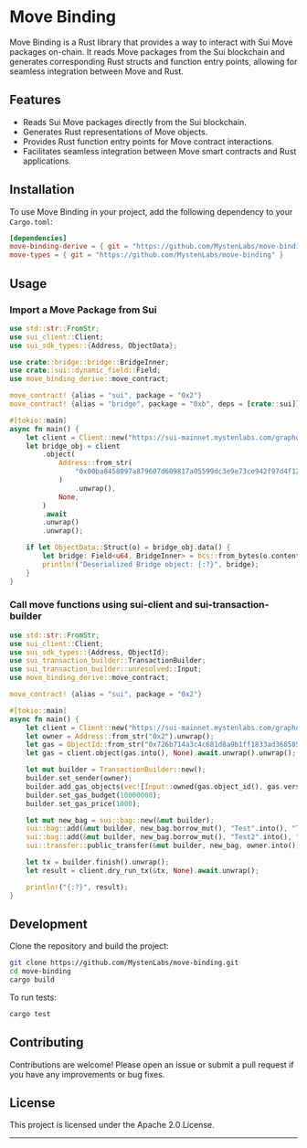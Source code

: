 # Move Binding

Move Binding is a Rust library that provides a way to interact with Sui Move packages on-chain. It reads Move packages from the Sui blockchain and generates corresponding Rust structs and function entry points, allowing for seamless integration between Move and Rust.

## Features
- Reads Sui Move packages directly from the Sui blockchain.
- Generates Rust representations of Move objects.
- Provides Rust function entry points for Move contract interactions.
- Facilitates seamless integration between Move smart contracts and Rust applications.

## Installation
To use Move Binding in your project, add the following dependency to your `Cargo.toml`:

```toml
[dependencies]
move-binding-derive = { git = "https://github.com/MystenLabs/move-binding" }
move-types = { git = "https://github.com/MystenLabs/move-binding" }
```

## Usage

### Import a Move Package from Sui
```rust
use std::str::FromStr;
use sui_client::Client;
use sui_sdk_types::{Address, ObjectData};

use crate::bridge::bridge::BridgeInner;
use crate::sui::dynamic_field::Field;
use move_binding_derive::move_contract;

move_contract! {alias = "sui", package = "0x2"}
move_contract! {alias = "bridge", package = "0xb", deps = [crate::sui]}

#[tokio::main]
async fn main() {
    let client = Client::new("https://sui-mainnet.mystenlabs.com/graphql").unwrap();
    let bridge_obj = client
        .object(
            Address::from_str(
                "0x00ba8458097a879607d609817a05599dc3e9e73ce942f97d4f1262605a8bf0fc".into(),
            )
                .unwrap(),
            None,
        )
        .await
        .unwrap()
        .unwrap();

    if let ObjectData::Struct(o) = bridge_obj.data() {
        let bridge: Field<u64, BridgeInner> = bcs::from_bytes(o.contents()).unwrap();
        println!("Deserialized Bridge object: {:?}", bridge);
    }
}
```

### Call move functions using sui-client and sui-transaction-builder
```rust
use std::str::FromStr;
use sui_client::Client;
use sui_sdk_types::{Address, ObjectId};
use sui_transaction_builder::TransactionBuilder;
use sui_transaction_builder::unresolved::Input;
use move_binding_derive::move_contract;

move_contract! {alias = "sui", package = "0x2"}

#[tokio::main]
async fn main() {
    let client = Client::new("https://sui-mainnet.mystenlabs.com/graphql").unwrap();
    let owner = Address::from_str("0x2").unwrap();
    let gas = ObjectId::from_str("0x726b714a3c4c681d8a9b1ff1833ad368585579a273362e1cbd738c0c8f70dabd").unwrap();
    let gas = client.object(gas.into(), None).await.unwrap().unwrap();

    let mut builder = TransactionBuilder::new();
    builder.set_sender(owner);
    builder.add_gas_objects(vec![Input::owned(gas.object_id(), gas.version(), gas.digest())]);
    builder.set_gas_budget(10000000);
    builder.set_gas_price(1000);

    let mut new_bag = sui::bag::new(&mut builder);
    sui::bag::add(&mut builder, new_bag.borrow_mut(), "Test".into(), "Test_value".into());
    sui::bag::add(&mut builder, new_bag.borrow_mut(), "Test2".into(), "Test_value2".into());
    sui::transfer::public_transfer(&mut builder, new_bag, owner.into());

    let tx = builder.finish().unwrap();
    let result = client.dry_run_tx(&tx, None).await.unwrap();

    println!("{:?}", result);
}
```


## Development
Clone the repository and build the project:

```sh
git clone https://github.com/MystenLabs/move-binding.git
cd move-binding
cargo build
```

To run tests:
```sh
cargo test
```

## Contributing
Contributions are welcome! Please open an issue or submit a pull request if you have any improvements or bug fixes.

## License
This project is licensed under the Apache 2.0 License.

---
